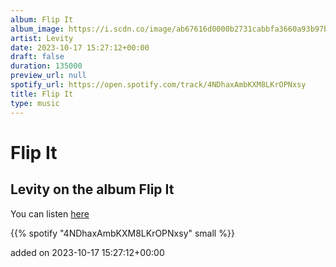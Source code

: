 ```yaml
---
album: Flip It
album_image: https://i.scdn.co/image/ab67616d0000b2731cabbfa3660a93b97b80ad95
artist: Levity
date: 2023-10-17 15:27:12+00:00
draft: false
duration: 135000
preview_url: null
spotify_url: https://open.spotify.com/track/4NDhaxAmbKXM8LKrOPNxsy
title: Flip It
type: music
---
```



# Flip It

## Levity on the album Flip It

You can listen [here](https://open.spotify.com/track/4NDhaxAmbKXM8LKrOPNxsy)

{{% spotify "4NDhaxAmbKXM8LKrOPNxsy" small %}}

added on 2023-10-17 15:27:12+00:00